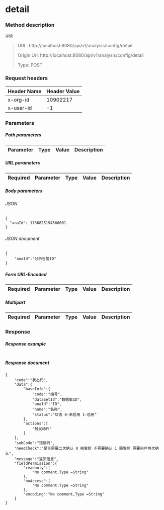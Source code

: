 # detail

### Method description

```
详情
```

> URL: http://localhost:8080/api/v1/analysis/config/detail
>
> Origin Url: http://localhost:8080/api/v1/analysis/config/detail
>
> Type: POST


### Request headers

|Header Name| Header Value|
|---------|------|
|x-org-id|10902217|
|x-user-id|-1|

### Parameters

##### Path parameters

| Parameter | Type | Value | Description |
|---------|------|------|------------|


##### URL parameters

|Required| Parameter | Type | Value | Description |
|---------|---------|------|------|------------|


##### Body parameters

###### JSON

```
{
  "anaId": 1736825194566001
}
```

###### JSON document

```
{
	"anaId":"分析告警ID"
}
```


##### Form URL-Encoded
|Required| Parameter | Type | Value | Description |
|---------|---------|------|------|------------|


##### Multipart
|Required | Parameter | Type | Value | Description |
|---------|---------|------|------|------------|


### Response

##### Response example

```

```

##### Response document
```
{
	"code":"状态码",
	"data":{
		"baseInfo":{
			"code":"编号",
			"dataSetId":"数据集ID",
			"anaId":"ID",
			"name":"名称",
			"status":"状态 0-未启用 1-启用"
		},
		"actions":[
			"触发动作"
		]
	},
	"subCode":"错误码",
	"needCheck":"是否需要二次确认 0 强管控 不需要确认 1 弱管控 需要用户两次确认",
	"message":"返回信息",
	"fieldPermission":{
		"readonly":[
			"No comment,Type =String"
		],
		"noAccess":[
			"No comment,Type =String"
		],
		"encoding":"No comment,Type =String"
	}
}
```


